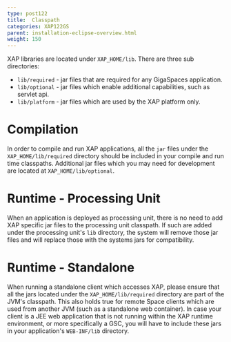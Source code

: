 ```yaml
---
type: post122
title:  Classpath
categories: XAP122GS
parent: installation-eclipse-overview.html
weight: 150
---
```


XAP libraries are located under `XAP_HOME/lib`. There are three sub directories:

* `lib/required` - jar files that are required for any GigaSpaces application.
* `lib/optional` - jar files which enable additional capabilities, such as servlet api.
* `lib/platform` - jar files which are used by the XAP platform only.

# Compilation

In order to compile and run XAP applications, all the `jar` files under the `XAP_HOME/lib/required` directory should be included in your compile and run time classpaths. Additional jar files which you may need for development are located at `XAP_HOME/lib/optional`.

# Runtime - Processing Unit

When an application is deployed as processing unit, there is no need to add XAP specific jar files to the processing unit classpath. If such are added under the processing unit's `lib` directory, the system will remove those jar files and will replace those with the systems jars for compatibility.

# Runtime - Standalone

When running a standalone client which accesses XAP, please ensure that all the jars located under the `XAP_HOME/lib/required` directory are part of the JVM's classpath. This also holds true for remote Space clients which are used from another JVM (such as a standalone web container). In case your client is a JEE web application that is not running within the XAP runtime environment, or more specifically a GSC, you will have to include these jars in your application's `WEB-INF/lib` directory.
